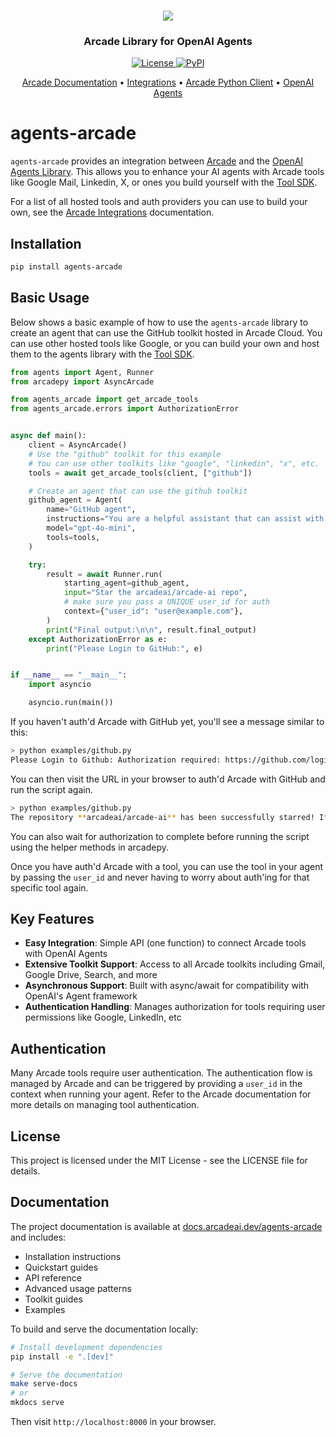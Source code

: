 <h3 align="center">
  <a name="readme-top"></a>
  <img
    src="https://docs.arcade.dev/images/logo/arcade-logo.png"
  >
</h3>
<div align="center">
  <h3>Arcade Library for OpenAI Agents</h3>
    <a href="https://github.com/your-organization/agents-arcade/blob/main/LICENSE">
  <img src="https://img.shields.io/badge/License-MIT-yellow.svg" alt="License">
</a>
  <a href="https://pypi.org/project/agents-arcade/">
    <img src="https://img.shields.io/pypi/v/agents-arcade.svg" alt="PyPI">
  </a>
</div>

<p align="center">
    <a href="https://docs.arcade.dev" target="_blank">Arcade Documentation</a> •
    <a href="https://docs.arcade.dev/toolkits" target="_blank">Integrations</a> •
    <a href="https://github.com/ArcadeAI/arcade-py" target="_blank">Arcade Python Client</a> •
    <a href="https://platform.openai.com/docs/guides/agents" target="_blank">OpenAI Agents</a>
</p>

# agents-arcade

`agents-arcade` provides an integration between [Arcade](https://docs.arcade.dev) and the [OpenAI Agents Library](https://github.com/openai/openai-python). This allows you to enhance your AI agents with Arcade tools like Google Mail, Linkedin, X, or ones you build yourself with the [Tool SDK](https://github.com/ArcadeAI/arcade-ai).

For a list of all hosted tools and auth providers you can use to build your own, see the [Arcade Integrations](https://docs.arcade.dev/toolkits) documentation.

## Installation

```bash
pip install agents-arcade
```

## Basic Usage

Below shows a basic example of how to use the `agents-arcade` library to create an agent that can use the
GitHub toolkit hosted in Arcade Cloud. You can use other hosted tools like Google, or you can build your own
and host them to the agents library with the [Tool SDK](https://github.com/ArcadeAI/arcade-ai).

```python
from agents import Agent, Runner
from arcadepy import AsyncArcade

from agents_arcade import get_arcade_tools
from agents_arcade.errors import AuthorizationError


async def main():
    client = AsyncArcade()
    # Use the "github" toolkit for this example
    # You can use other toolkits like "google", "linkedin", "x", etc.
    tools = await get_arcade_tools(client, ["github"])

    # Create an agent that can use the github toolkit
    github_agent = Agent(
        name="GitHub agent",
        instructions="You are a helpful assistant that can assist with GitHub API calls.",
        model="gpt-4o-mini",
        tools=tools,
    )

    try:
        result = await Runner.run(
            starting_agent=github_agent,
            input="Star the arcadeai/arcade-ai repo",
            # make sure you pass a UNIQUE user_id for auth
            context={"user_id": "user@example.com"},
        )
        print("Final output:\n\n", result.final_output)
    except AuthorizationError as e:
        print("Please Login to GitHub:", e)


if __name__ == "__main__":
    import asyncio

    asyncio.run(main())
```

If you haven't auth'd Arcade with GitHub yet, you'll see a message similar to this:

```bash
> python examples/github.py
Please Login to Github: Authorization required: https://github.com/login/oauth/authorize...
```

You can then visit the URL in your browser to auth'd Arcade with GitHub and run the script again.

```bash
> python examples/github.py
The repository **arcadeai/arcade-ai** has been successfully starred! If you need any more assistance, feel free to ask.
```

You can also wait for authorization to complete before running the script using the helper
methods in arcadepy.

Once you have auth'd Arcade with a tool, you can use the tool in your agent by passing the `user_id`
and never having to worry about auth'ing for that specific tool again.

## Key Features

-   **Easy Integration**: Simple API (one function) to connect Arcade tools with OpenAI Agents
-   **Extensive Toolkit Support**: Access to all Arcade toolkits including Gmail, Google Drive, Search, and more
-   **Asynchronous Support**: Built with async/await for compatibility with OpenAI's Agent framework
-   **Authentication Handling**: Manages authorization for tools requiring user permissions like Google, LinkedIn, etc

## Authentication

Many Arcade tools require user authentication. The authentication flow is managed by Arcade and can be triggered by providing a `user_id` in the context when running your agent. Refer to the Arcade documentation for more details on managing tool authentication.

## License

This project is licensed under the MIT License - see the LICENSE file for details.

## Documentation

The project documentation is available at [docs.arcadeai.dev/agents-arcade](https://docs.arcadeai.dev/agents-arcade/) and includes:

-   Installation instructions
-   Quickstart guides
-   API reference
-   Advanced usage patterns
-   Toolkit guides
-   Examples

To build and serve the documentation locally:

```bash
# Install development dependencies
pip install -e ".[dev]"

# Serve the documentation
make serve-docs
# or
mkdocs serve
```

Then visit `http://localhost:8000` in your browser.
